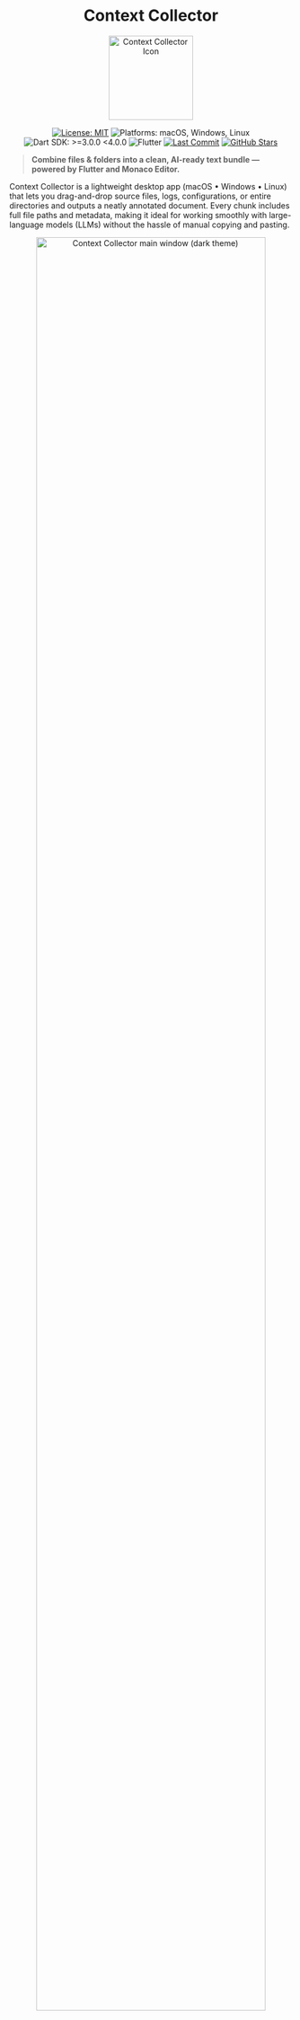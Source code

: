 <div align="center">

# Context Collector

</div>

<p align="center">
  <img src="https://raw.githubusercontent.com/omar-hanafy/context_collector/refs/heads/main/readme-assets/icon.png" width="150" alt="Context Collector Icon">
</p>

<p align="center">
  <!-- Badges will be added here -->
  <a href="LICENSE"><img src="https://img.shields.io/badge/License-MIT-yellow.svg" alt="License: MIT"></a>
  <img src="https://img.shields.io/badge/Platform-macOS%20%7C%20Windows%20%7C%20Linux-blue" alt="Platforms: macOS, Windows, Linux">
  <img src="https://img.shields.io/badge/Dart-%3E%3D3.0.0%20%3C4.0.0-blueviolet" alt="Dart SDK: >=3.0.0 <4.0.0">
  <img src="https://img.shields.io/badge/Flutter-blue?logo=flutter" alt="Flutter">
  <a href="https://github.com/omar-hanafy/context_collector/commits/main"><img src="https://img.shields.io/github/last-commit/omar-hanafy/context_collector" alt="Last Commit"></a>
  <a href="https://github.com/omar-hanafy/context_collector/stargazers"><img src="https://img.shields.io/github/stars/omar-hanafy/context_collector?style=social" alt="GitHub Stars"></a>
</p>

> **Combine files & folders into a clean, AI-ready text bundle — powered by Flutter and Monaco Editor.**

Context Collector is a lightweight desktop app (macOS • Windows • Linux) that lets you drag-and-drop source files, logs, configurations, or entire directories and outputs a neatly annotated document.
Every chunk includes full file paths and metadata, making it ideal for working smoothly with large-language models (LLMs) without the hassle of manual copying and pasting.

<p align="center">
  <img src="https://raw.githubusercontent.com/omar-hanafy/context_collector/refs/heads/main/readme-assets/home.png" width="90%" alt="Context Collector main window (dark theme)">
</p>

---

## 🖥️ Typical Workflow

<p align="center">
  <img src="https://raw.githubusercontent.com/omar-hanafy/context_collector/refs/heads/main/readme-assets/editor.png" width="90%" alt="Editor view with combined content">
</p>

1. **Drag & drop** files or directories onto the drop zone.
2. **Toggle** files to include/exclude from your combined context.
3. **Review & edit** the assembled content inside the Monaco editor.
4. **Copy** your merged content instantly.

> Tip: Head to *Settings → Extensions* to exclude noisy logs or add specialized formats (`.bert`, `.fish`, etc.).
<!-- Image removed from here -->

---

## ✨ Key Features

| Capability                       | What it means for you                                                                                      |
|----------------------------------|------------------------------------------------------------------------------------------------------------|
| **Drag‑and‑drop everything**     | Drop individual files or entire directories; nested files are discovered automatically.                    |
| **250+ extensions supported**    | Built‑in support for code, logs, configs, docs, data & more — easily add your own custom extensions.       |
| **Monaco editor inside Flutter** | Enjoy syntax highlighting, multi‑cursor editing, Vim/IntelliJ/VS Code keybindings, themes, and word-wrap.  |
| **Live statistics**              | Line, character, cursor, and selection counts update in real-time—ideal for managing prompt token budgets. |
| **Quick copy**                   | Copy merged context to clipboard with one click.                                                           |
| **Extensible APIs**              | Integrate the toolkit into your Flutter apps or automate assembly using Dart scripts.                      |

<p align="center">
  <img src="https://raw.githubusercontent.com/omar-hanafy/context_collector/refs/heads/main/readme-assets/sidepanel-expanded.png" width="90%" alt="Sidepanel expanded with file details">
</p>

---

## 🚀 Getting Started

### Option 1: Pre-built app (Recommended)

1. Go to [**Releases**](https://github.com/omar-hanafy/context_collector/releases) and download the latest ZIP/DMG/EXE.
2. Unzip and run—zero setup required.

### Option 2: Build from source (Flutter 3.22+)

```bash
git clone https://github.com/omar-hanafy/context_collector.git
cd context_collector
flutter pub get

# Enable desktop support if not already enabled
flutter config --enable-macos-desktop --enable-windows-desktop --enable-linux-desktop

# Run or build
flutter run  # or flutter build macos / windows / linux
```

---

## 🛠️ Configuration Highlights

* **Editor presets**: Beginner, Developer, Power User, Accessibility.
* **Keybinding presets**: VS Code (default), IntelliJ/WebStorm, Vim, Emacs—or load your custom JSON map.
* **Theme support**: Comes bundled with VS Light/Dark, One Dark Pro, and HC Black. Easily import additional VS Code themes.
* **Customizable extension catalog**: Quickly enable or disable formats or add custom file-to-category mappings.

<p align="center">
  <img src="https://raw.githubusercontent.com/omar-hanafy/context_collector/refs/heads/main/readme-assets/settings.png" width="90%" alt="Context Collector Settings"><br>
  <em>General application settings.</em>
</p>
<br>
<p align="center">
  <img src="https://raw.githubusercontent.com/omar-hanafy/context_collector/refs/heads/main/readme-assets/editor-settings.png" width="90%" alt="Context Collector Editor Settings"><br>
  <em>Editor specific settings and theme selection.</em>
</p>

---

## 📌 Why Context Collector?

| Problem                                                 | Context Collector's solution                                                                |
|---------------------------------------------------------|---------------------------------------------------------------------------------------------|
| *"ChatGPT keeps asking 'where's that widget defined?'"* | Bundles related Dart, Swift, HTML, etc., files into one cohesive, prompt-ready bundle.      |
| *"Sharing repro steps means pasting multiple logs."*    | Drag your entire `logs` directory; text files merge automatically and binaries are skipped. |
| *"Losing track of copied files."*                       | Path headers and file-size indicators clearly organize your context.                        |
| *"Long prompts blow up my token budget."*               | Quickly toggle files on/off or collapse content to control token usage.                     |

---

## 🔮 Roadmap
* 📟 Export as file.
* 🗂️ Import from GitHub repos.
* 🌐 Add web support.
* 🤖 AI summarization of context.

Have an idea? [Open an issue](https://github.com/omar-hanafy/context_collector/issues) or join our Discord! <!-- Add Discord link if you have one -->

---

## 🤝 Contributing
Contributions are welcome!
Whether you're fixing bugs, adding features, or improving documentation, your help is appreciated.

---

## ☕ Support

If you find this project helpful or valuable, please consider supporting its development:

<p align="center">
  <a href="https://www.buymeacoffee.com/omar.hanafy" target="_blank">
    <img src="https://cdn.buymeacoffee.com/buttons/default-orange.png" alt="Buy Me A Coffee" height="41" width="174">
  </a>
</p>

Your support helps maintain and improve Context Collector. Thank you!

---

## 📄 License

Context Collector is open-source software licensed under the **MIT License**—see [LICENSE](LICENSE).
© 2025 Omar Hanafy & community contributors.

---

## 🙏 Acknowledgements

This project was made possible by the vibrant open-source community and these fantastic technologies:

*   **Core Technologies**:
    *   [Flutter](https://flutter.dev) & [Dart](https://dart.dev): For the framework and language that built this app.
    *   [Monaco Editor](https://github.com/microsoft/monaco-editor): For the powerful in-app code editing experience.

*   **State Management & UI**:
    *   [`provider`](https://pub.dev/packages/provider): For efficient state management throughout the app.
    *   [`dart_helper_utils`](https://pub.dev/packages/dart_helper_utils) & [`flutter_helper_utils`](https://pub.dev/packages/flutter_helper_utils): For foundational utilities.

*   **File System & I/O**:
    *   [`desktop_drop`](https://pub.dev/packages/desktop_drop): Enabling intuitive drag-and-drop.
    *   [`file_picker`](https://pub.dev/packages/file_picker): For selecting files from the system.
    *   [`file_selector`](https://pub.dev/packages/file_selector): Cross-platform file selection handling.
    *   [`path`](https://pub.dev/packages/path) & [`path_provider`](https://pub.dev/packages/path_provider): Essential for file path operations.

*   **Desktop Integration**:
    *   [`window_manager`](https://pub.dev/packages/window_manager): For native window management.
    *   [`webview_flutter`](https://pub.dev/packages/webview_flutter) & [`desktop_webview_window`](https://pub.dev/packages/desktop_webview_window): Crucial for integrating Monaco editor.

*   **Data Handling & Persistence**:
    *   [`shared_preferences`](https://pub.dev/packages/shared_preferences): For saving app settings.
    *   [`synchronized`](https://pub.dev/packages/synchronized): For thread-safe operations.
    *   [`intl`](https://pub.dev/packages/intl): For internationalization and formatting.
    *   [`diff_match_patch`](https://pub.dev/packages/diff_match_patch): For comparing and merging content.

*   **Community**:
    *   A heartfelt thank you to everyone who stars the repository, contributes code, reports issues, or offers feedback. Your support is invaluable! ❤️


